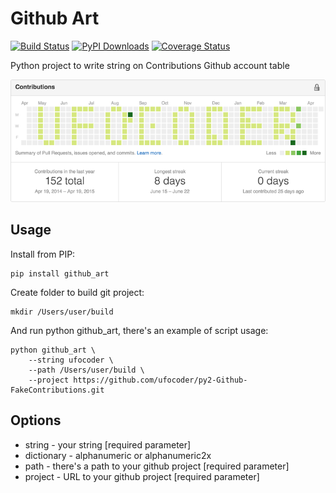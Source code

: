 Github Art
==========

[![Build Status](https://travis-ci.org/ufocoder/py-GithubArt.svg)](https://travis-ci.org/ufocoder/py-GithubArt)
[![PyPI Downloads](https://img.shields.io/pypi/dm/github_art.svg)](https://pypi.python.org/pypi?name=github_art)
[![Coverage Status](https://coveralls.io/repos/ufocoder/py-GithubArt/badge.svg?branch=master)](https://coveralls.io/r/ufocoder/py-GithubArt?branch=master)

Python project to write string on Contributions Github account table

![Github Contributions](docs/contributions.png)

Usage
-----

Install from PIP:
```
pip install github_art
```

Create folder to build git project:
```
mkdir /Users/user/build
```

And run python github_art, there's an example of script usage:

```
python github_art \
    --string ufocoder \
    --path /Users/user/build \
    --project https://github.com/ufocoder/py2-Github-FakeContributions.git
```

Options
-------
* string - your string [required parameter]
* dictionary - alphanumeric or alphanumeric2x
* path - there's a path to your github project [required parameter]
* project - URL to your github project [required parameter]
